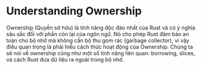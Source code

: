 # Understanding Ownership

Ownership (Quyền sở hữu) là tính năng độc đáo nhất của Rust và có ý nghĩa sâu sắc đối với phần còn lại của ngôn ngữ. Nó cho phép Rust đảm bảo an toàn cho bộ nhớ mà không cần bộ thu gom rác (garbage collector), vì vậy điều quan trọng là phải hiểu cách thức hoạt động của Ownership. Chúng ta sẽ nói về ownership cũng như một số tính năng liên quan: borrowing, slices, và cách Rust đưa dữ liệu ra ngoài trong bộ nhớ.

